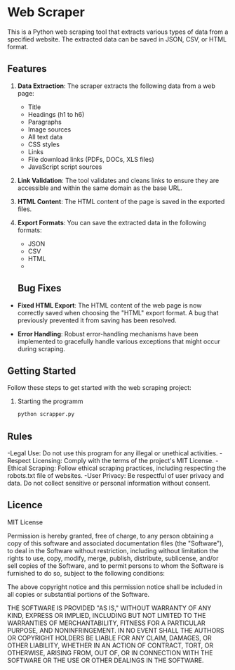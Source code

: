 # Web Scraper

This is a Python web scraping tool that extracts various types of data from a specified website. The extracted data can be saved in JSON, CSV, or HTML format.

## Features

1. **Data Extraction**: The scraper extracts the following data from a web page:
   - Title
   - Headings (h1 to h6)
   - Paragraphs
   - Image sources
   - All text data
   - CSS styles
   - Links
   - File download links (PDFs, DOCs, XLS files)
   - JavaScript script sources

2. **Link Validation**: The tool validates and cleans links to ensure they are accessible and within the same domain as the base URL.

3. **HTML Content**: The HTML content of the page is saved in the exported files.

4. **Export Formats**: You can save the extracted data in the following formats:
   - JSON
   - CSV
   - HTML
   -

    ## Bug Fixes

- **Fixed HTML Export**: The HTML content of the web page is now correctly saved when choosing the "HTML" export format. A bug that previously prevented it from saving has been resolved.

- **Error Handling**: Robust error-handling mechanisms have been implemented to gracefully handle various exceptions that might occur during scraping.


## Getting Started

Follow these steps to get started with the web scraping project:

1. Starting the programm

   ```bash
   python scrapper.py

## Rules

-Legal Use: Do not use this program for any illegal or unethical activities.
-Respect Licensing: Comply with the terms of the project's MIT License.
-Ethical Scraping: Follow ethical scraping practices, including respecting the robots.txt file of websites.
-User Privacy: Be respectful of user privacy and data. Do not collect sensitive or personal information without consent.


## Licence
MIT License

Permission is hereby granted, free of charge, to any person obtaining a copy
of this software and associated documentation files (the "Software"), to deal
in the Software without restriction, including without limitation the rights
to use, copy, modify, merge, publish, distribute, sublicense, and/or sell
copies of the Software, and to permit persons to whom the Software is
furnished to do so, subject to the following conditions:

The above copyright notice and this permission notice shall be included in all
copies or substantial portions of the Software.

THE SOFTWARE IS PROVIDED "AS IS," WITHOUT WARRANTY OF ANY KIND, EXPRESS OR
IMPLIED, INCLUDING BUT NOT LIMITED TO THE WARRANTIES OF MERCHANTABILITY,
FITNESS FOR A PARTICULAR PURPOSE, AND NONINFRINGEMENT. IN NO EVENT SHALL THE
AUTHORS OR COPYRIGHT HOLDERS BE LIABLE FOR ANY CLAIM, DAMAGES, OR OTHER
LIABILITY, WHETHER IN AN ACTION OF CONTRACT, TORT, OR OTHERWISE, ARISING FROM,
OUT OF, OR IN CONNECTION WITH THE SOFTWARE OR THE USE OR OTHER DEALINGS IN THE
SOFTWARE.


